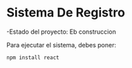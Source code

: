 <h1> Sistema De Registro</h1>

-Estado del proyecto: Eb construccion

Para ejecutar el sistema, debes poner:

```npm install react```

